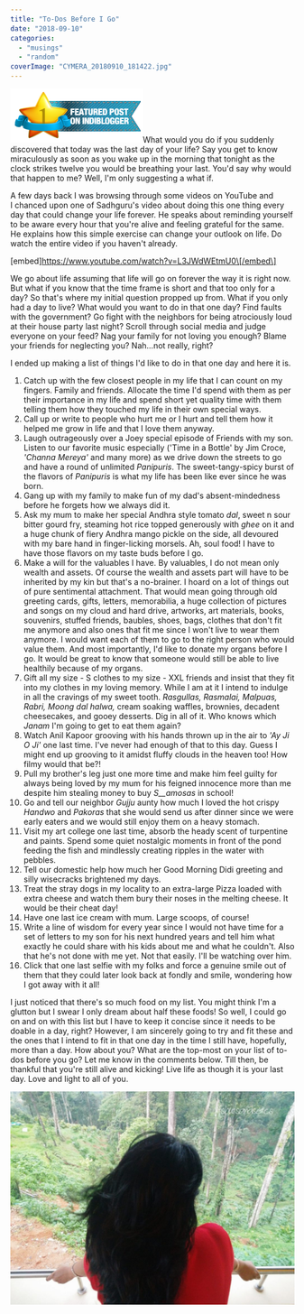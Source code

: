```yaml
---
title: "To-Dos Before I Go"
date: "2018-09-10"
categories: 
  - "musings"
  - "random"
coverImage: "CYMERA_20180910_181422.jpg"
---
```


[![Featured post on IndiBlogger, the biggest community of Indian Bloggers](images/235x96_featured-indivine-post.png)](https://www.indiblogger.in/post/to-dos-before-i-go "Featured post on IndiBlogger, the biggest community of Indian Bloggers")What would you do if you suddenly discovered that today was the last day of your life? Say you get to know miraculously as soon as you wake up in the morning that tonight as the clock strikes twelve you would be breathing your last. You'd say why would that happen to me? Well, I'm only suggesting a what if.

A few days back I was browsing through some videos on YouTube and I chanced upon one of Sadhguru's video about doing this one thing every day that could change your life forever. He speaks about reminding yourself to be aware every hour that you're alive and feeling grateful for the same. He explains how this simple exercise can change your outlook on life. Do watch the entire video if you haven't already.

\[embed\]https://www.youtube.com/watch?v=L3JWdWEtmU0\[/embed\]

We go about life assuming that life will go on forever the way it is right now. But what if you know that the time frame is short and that too only for a day? So that's where my initial question propped up from. What if you only had a day to live? What would you want to do in that one day? Find faults with the government? Go fight with the neighbors for being atrociously loud at their house party last night? Scroll through social media and judge everyone on your feed? Nag your family for not loving you enough? Blame your friends for neglecting you? Nah...not really, right?

I ended up making a list of things I'd like to do in that one day and here it is.

1. Catch up with the few closest people in my life that I can count on my fingers. Family and friends. Allocate the time I'd spend with them as per their importance in my life and spend short yet quality time with them telling them how they touched my life in their own special ways.
2. Call up or write to people who hurt me or I hurt and tell them how it helped me grow in life and that I love them anyway.
3. Laugh outrageously over a Joey special episode of Friends with my son. Listen to our favorite music especially ('Time in a Bottle' by Jim Croce, _'Channa Mereya'_ and many more) as we drive down the streets to go and have a round of unlimited _Panipuris_. The sweet-tangy-spicy burst of the flavors of _Panipuris_ is what my life has been like ever since he was born.
4. Gang up with my family to make fun of my dad's absent-mindedness before he forgets how we always did it.
5. Ask my mum to make her special Andhra style tomato _dal_, sweet n sour bitter gourd fry, steaming hot rice topped generously with _ghee_ on it and a huge chunk of fiery Andhra mango pickle on the side, all devoured with my bare hand in finger-licking morsels. Ah, soul food! I have to have those flavors on my taste buds before I go.
6. Make a will for the valuables I have. By valuables, I do not mean only wealth and assets. Of course the wealth and assets part will have to be inherited by my kin but that's a no-brainer. I hoard on a lot of things out of pure sentimental attachment. That would mean going through old greeting cards, gifts, letters, memorabilia, a huge collection of pictures and songs on my cloud and hard drive, artworks, art materials, books, souvenirs, stuffed friends, baubles, shoes, bags, clothes that don't fit me anymore and also ones that fit me since I won't live to wear them anymore. I would want each of them to go to the right person who would value them. And most importantly, I'd like to donate my organs before I go. It would be great to know that someone would still be able to live healthily because of my organs.
7. Gift all my size - S clothes to my size - XXL friends and insist that they fit into my clothes in my loving memory. While I am at it I intend to indulge in all the cravings of my sweet tooth. _Rasgullas, Rasmalai, Malpuas, Rabri, Moong dal halwa,_ cream soaking waffles, brownies, decadent cheesecakes, and gooey desserts. Dig in all of it. Who knows which _Janam_ I'm going to get to eat them again?
8. Watch Anil Kapoor grooving with his hands thrown up in the air to _'Ay Ji O Ji'_ one last time. I've never had enough of that to this day. Guess I might end up grooving to it amidst fluffy clouds in the heaven too! How filmy would that be?!
9. Pull my brother's leg just one more time and make him feel guilty for always being loved by my mum for his feigned innocence more than me despite him stealing money to buy _S__amosas_ in school!
10. Go and tell our neighbor _Gujju_ aunty how much I loved the hot crispy _Handwo_ and _Pakoras_ that she would send us after dinner since we were early eaters and we would still enjoy them on a heavy stomach.
11. Visit my art college one last time, absorb the heady scent of turpentine and paints. Spend some quiet nostalgic moments in front of the pond feeding the fish and mindlessly creating ripples in the water with pebbles.
12. Tell our domestic help how much her Good Morning Didi greeting and silly wisecracks brightened my days.
13. Treat the stray dogs in my locality to an extra-large Pizza loaded with extra cheese and watch them bury their noses in the melting cheese. It would be their cheat day!
14. Have one last ice cream with mum. Large scoops, of course!
15. Write a line of wisdom for every year since I would not have time for a set of letters to my son for his next hundred years and tell him what exactly he could share with his kids about me and what he couldn't. Also that he's not done with me yet. Not that easily. I'll be watching over him.
16. Click that one last selfie with my folks and force a genuine smile out of them that they could later look back at fondly and smile, wondering how I got away with it all!

I just noticed that there's so much food on my list. You might think I'm a glutton but I swear I only dream about half these foods! So well, I could go on and on with this list but I have to keep it concise since it needs to be doable in a day, right? However, I am sincerely going to try and fit these and the ones that I intend to fit in that one day in the time I still have, hopefully, more than a day. How about you? What are the top-most on your list of to-dos before you go? Let me know in the comments below. Till then, be thankful that you're still alive and kicking! Live life as though it is your last day. Love and light to all of you.

[![](images/CYMERA_20180910_181422-1024x768.jpg)](https://ifsbutsandsetcs.com/wp-content/uploads/2018/09/CYMERA_20180910_181422.jpg)

